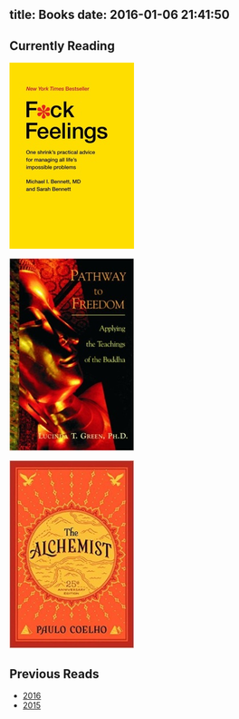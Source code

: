 title: Books
date: 2016-01-06 21:41:50
---

## Currently Reading

![Fuck Feelings](/i/fuckfeelings.jpg)

![Pathway to Freedom](/i/pathwaytofreedom.jpg)

![The Alchemist](/i/alchemist.jpg)

## Previous Reads

* [2016](/Books/2016/)
* [2015](/Books/2015/)
